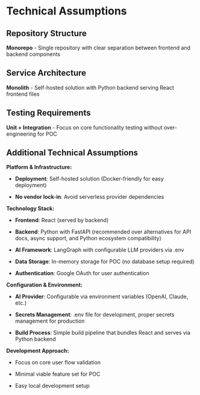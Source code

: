 # Technical Assumptions

## Repository Structure

**Monorepo** - Single repository with clear separation between frontend and backend components

## Service Architecture

**Monolith** - Self-hosted solution with Python backend serving React frontend files

## Testing Requirements

**Unit + Integration** - Focus on core functionality testing without over-engineering for POC

## Additional Technical Assumptions

**Platform & Infrastructure:**

*   **Deployment**: Self-hosted solution (Docker-friendly for easy deployment)
    
*   **No vendor lock-in**: Avoid serverless provider dependencies
    

**Technology Stack:**

*   **Frontend**: React (served by backend)
    
*   **Backend**: Python with FastAPI (recommended over alternatives for API docs, async support, and Python ecosystem compatibility)
    
*   **AI Framework**: LangGraph with configurable LLM providers via .env
    
*   **Data Storage**: In-memory storage for POC (no database setup required)
    
*   **Authentication**: Google OAuth for user authentication
    

**Configuration & Environment:**

*   **AI Provider**: Configurable via environment variables (OpenAI, Claude, etc.)
    
*   **Secrets Management**: .env file for development, proper secrets management for production
    
*   **Build Process**: Simple build pipeline that bundles React and serves via Python backend
    

**Development Approach:**

*   Focus on core user flow validation
    
*   Minimal viable feature set for POC
    
*   Easy local development setup